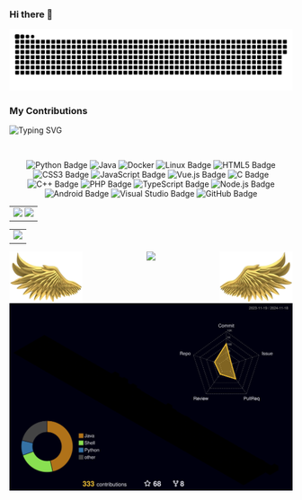 ### Hi there 👋

  <!-- Snake Code Contribution Map 贪吃蛇代码贡献图 -->
  <picture>
    <source media="(prefers-color-scheme: dark)" srcset="https://github.com/Jacksx20/Jacksx20/blob/main/profile-snake-contrib/github-contribution-grid-snake-dark.svg" />
    <source media="(prefers-color-scheme: light)" srcset="https://github.com/Jacksx20/Jacksx20/blob/main/profile-snake-contrib/github-contribution-grid-snake.svg" />
    <img alt="github-snake" src="https://github.com/Jacksx20/Jacksx20/blob/main/profile-snake-contrib/github-contribution-grid-snake-dark.svg" />
  </picture>
  
### My Contributions
![Typing SVG](https://readme-typing-svg.demolab.com/?lines=Never+give+up,+then+You+will+be+successful!;Jack20)

  <!-- for beauty 留个空行好看点 -->
  <div>&nbsp;</div>
  
<div align="center" >
  
  <!--  skill badge 技能徽章 -->
![Python Badge](https://img.shields.io/badge/Python-3776AB?logo=python&logoColor=fff&style=flat)
![Java](https://img.shields.io/badge/-Java-ab7221?style=flat-square&logo=Java&logoColor=fff)
![Docker](https://img.shields.io/badge/-Docker-2496ED?style=flat-square&logo=Docker&logoColor=fff)
![Linux Badge](https://img.shields.io/badge/Linux-FCC624?logo=linux&logoColor=000&style=flat)
![HTML5 Badge](https://img.shields.io/badge/HTML5-E34F26?logo=html5&logoColor=fff&style=flat)
![CSS3 Badge](https://img.shields.io/badge/CSS3-1572B6?logo=css3&logoColor=fff&style=flat)
![JavaScript Badge](https://img.shields.io/badge/JavaScript-F7DF1E?logo=javascript&logoColor=000&style=flat)
![Vue.js Badge](https://img.shields.io/badge/Vue.js-4FC08D?logo=vuedotjs&logoColor=fff&style=flat)
![C Badge](https://img.shields.io/badge/C-A8B9CC?logo=c&logoColor=fff&style=flat)
![C++ Badge](https://img.shields.io/badge/C%2B%2B-00599C?logo=cplusplus&logoColor=fff&style=flat)
![PHP Badge](https://img.shields.io/badge/PHP-777BB4?logo=php&logoColor=fff&style=flat)
![TypeScript Badge](https://img.shields.io/badge/TypeScript-3178C6?logo=typescript&logoColor=fff&style=flat)
![Node.js Badge](https://img.shields.io/badge/Node.js-393?logo=nodedotjs&logoColor=fff&style=flat)
![Android Badge](https://img.shields.io/badge/Android-3DDC84?logo=android&logoColor=fff&style=flat)
![Visual Studio Badge](https://img.shields.io/badge/Visual%20Studio-5C2D91?logo=visualstudio&logoColor=fff&style=flat)
![GitHub Badge](https://img.shields.io/badge/GitHub-181717?logo=github&logoColor=fff&style=flat)
  
</div>


<table align="center" >
  
<tr>
  <td>
  <div align="center" >
    <!-- GitHub 数据统计 -->
    <img height="137px" src='http://github-profile-summary-cards.vercel.app/api/cards/profile-details?username=Jacksx20&hide_title=true&hide_border=true&show_icons=true&include_all_commits=true&line_height=21text_color=000&icon_color=000&bg_color=0,ea6161,ffc64d,fffc4d,52fa5a&theme=nord_dark'/>
    <img height="137px" src='http://github-profile-summary-cards.vercel.app/api/cards/stats?username=Jacksx20&hide_title=true&hide_border=true&layout=compact&langs_count=6&text_color=000&icon_color=fff&bg_color=0,52fa5a,4dfcff,c64dff&theme=nord_dark'/><br>
  </div>
  </td>
</tr>

</table>

<!-- GitHub Activity Graph GitHub 活动图 -->
<table>
  <tr>
    <td>
      <picture>
        <source media="(prefers-color-scheme: dark)" srcset="https://github-readme-activity-graph.vercel.app/graph?username=Jacksx20&theme=xcode&bg_color=FF000000&hide_border=true" />
        <source media="(prefers-color-scheme: light)" srcset="https://github-readme-activity-graph.vercel.app/graph?username=Jacksx20&theme=xcode&bg_color=FF000000&color=000000&hide_border=true" />
        <img src="https://github-readme-activity-graph.vercel.app/graph?username=Jacksx20&theme=xcode&bg_color=FF000000&hide_border=true" />
      </picture>
    </td>
  </tr>
</table>

<div align="center" >
<!-- github-readme-streak-stats 连续提交代码天数记录 -->
  <img align="left" width="130" src="https://github.com/Jacksx20/Jacksx20/blob/main/images/wingleft.png" />
  <picture>
      <source media="(prefers-color-scheme: dark)" srcset="https://github-readme-streak-stats.herokuapp.com/?user=Jacksx20&theme=dark&hide_border=true" />
      <source media="(prefers-color-scheme: light)" srcset="https://github-readme-streak-stats.herokuapp.com/?user=Jacksx20&theme=light&hide_border=true" />
      <img height="200px" src="https://github-readme-streak-stats.herokuapp.com/?user=Jacksx20&theme=dark&hide_border=true" />
  </picture>
  <img align="right" width="130" src="https://github.com/Jacksx20/Jacksx20/blob/main/images/wingright.png" />
 </div>

 <!-- profile-3d-contrib 3D 贡献图-->
<picture>
  <source media="(prefers-color-scheme: dark)" srcset="https://github.com/Jacksx20/Jacksx20/blob/main/profile-3d-contrib/profile-night-rainbow.svg" />
  <source media="(prefers-color-scheme: light)" srcset="https://github.com/Jacksx20/Jacksx20/blob/main/profile-3d-contrib/profile-gitblock.svg" />
  <img src="https://github.com/Jacksx20/Jacksx20/blob/main/profile-3d-contrib/profile-night-rainbow.svg" />
</picture>
